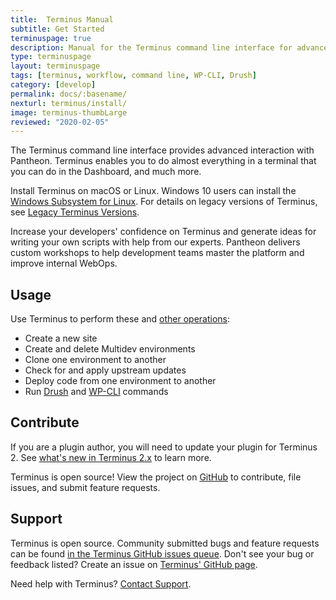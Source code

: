 ```yaml
---
title:  Terminus Manual
subtitle: Get Started
terminuspage: true
description: Manual for the Terminus command line interface for advanced interaction with the Pantheon platform.
type: terminuspage
layout: terminuspage
tags: [terminus, workflow, command line, WP-CLI, Drush]
category: [develop]
permalink: docs/:basename/
nexturl: terminus/install/
image: terminus-thumbLarge
reviewed: "2020-02-05"
---
```


The Terminus command line interface provides advanced interaction with Pantheon. Terminus enables you to do almost everything in a terminal that you can do in the Dashboard, and much more.

Install Terminus on macOS or Linux. Windows 10 users can install the [Windows Subsystem for Linux](https://docs.microsoft.com/en-us/windows/wsl/install-win10). For details on legacy versions of Terminus, see [Legacy Terminus Versions](/terminus/get-started/legacy/).

<Enablement title="Command Line Training" link="https://pantheon.io/agencies/learn-pantheon?docs">

Increase your developers' confidence on Terminus and generate ideas for writing your own scripts with help from our experts. Pantheon delivers custom workshops to help development teams master the platform and improve internal WebOps.

</Enablement>

## Usage

Use Terminus to perform these and [other operations](/terminus/commands/):

- Create a new site
- Create and delete Multidev environments
- Clone one environment to another
- Check for and apply upstream updates
- Deploy code from one environment to another
- Run [Drush](/drush/) and [WP-CLI](/wp-cli/) commands

## Contribute

<Alert title="Note" type="info">

If you are a plugin author, you will need to update your plugin for Terminus 2. See [what's new in Terminus 2.x](/terminus-2-0/) to learn more.

</Alert>

Terminus is open source! View the project on [GitHub](https://github.com/pantheon-systems/terminus) to contribute, file issues, and submit feature requests.

## Support

Terminus is open source. Community submitted bugs and feature requests can be found [in the Terminus GitHub issues queue](https://github.com/pantheon-systems/terminus/issues). Don't see your bug or feedback listed? Create an issue on [Terminus' GitHub page](https://github.com/pantheon-systems/terminus/issues/new).

Need help with Terminus? [Contact Support](https://dashboard.pantheon.io/#support/support/all).

